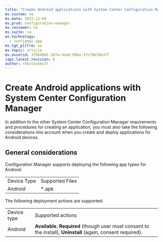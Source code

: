 ```yaml
---
title: "Create Android applications with System Center Configuration Manager"
ms.custom: na
ms.date: 2015-12-08
ms.prod: configuration-manager
ms.reviewer: na
ms.suite: na
ms.technology: 
  - configmgr-app
ms.tgt_pltfrm: na
ms.topic: article
ms.assetid: 379b4601-107a-4ea9-99be-1fc70b7bb377
caps.latest.revision: 6
author: robstackmsft
---
```

# Create Android applications with System Center Configuration Manager
In addition to the other System Center Configuration Manager requirements and procedures for creating an application, you must also take the following considerations into account when you create and deploy applications for Android devices.  
  
## General considerations

Configuration Manager supports deploying the following app types for Android:

|||
|-|-|
|Device Type|Supported Files|
|Android|*.apk|

The following deployment actions are supported:

|||
|-|-|
|Device type|Supported actions|
|Android|**Available**, **Required** (though user must consent to the install), **Uninstall** (again, consent required).|
